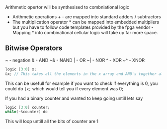 Arithmetic opertor will be synthesised to combniational logic
- Arithmetic operations + - are mapped into standard adders / subtractors
- The multiplication operator * can be mapped into embedded multipliers but you have to follow code templates provided by the fpga vendor
		- Mapping * into combinational cellular logic will take up far more space.
## Bitwise Operators
~ - negation
& - AND
~& - NAND
| - OR
~| - NOR
^ - XOR
~^ - XNOR

```verilog
logic [3:0] x;
&x; // This takes all the elements in the x array and AND's together all of the bits of the vector
```
This can be usefull for example if you want to check if everything is 0, you could do `|x;` which would tell you if every element was 0;

If you had a binary counter and wanted to keep going untill lets say 
```verilog
logic [3:0] counter;
while(~&counter) do
```
This will loop untill all the bits of counter are 1

